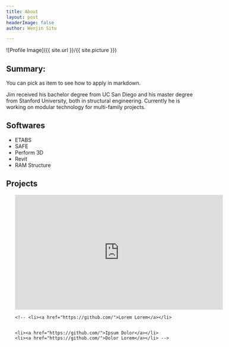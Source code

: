 ```yaml
---
title: About
layout: post
headerImage: false
author: Wenjin Situ

---
```

![Profile Image]({{ site.url }}/{{ site.picture }})

## Summary:

You can pick as item to see how to apply in markdown.

<p>Jim received his bachelor degree
from UC San Diego and his master degree from Stanford University, both in structural
engineering. Currently he is working on modular technology for multi-family projects.</p>

<h2>Softwares</h2>

<ul class="skill-list">
	<li>ETABS</li>
	<li>SAFE</li>
	<li>Perform 3D</li>
	<li>Revit</li>
	<li>RAM Structure</li>
</ul>

<h2>Projects</h2>

<ul>

<iframe width="560" height="310" src="https://www.youtube.com/embed/r7XhWUDj-Ts" frameborder="0" allowfullscreen></iframe>



	<!-- <li><a href="https://github.com/">Lorem Lorem</a></li>


	<li><a href="https://github.com/">Ipsum Dolor</a></li>
	<li><a href="https://github.com/">Dolor Lorem</a></li> -->
</ul>
